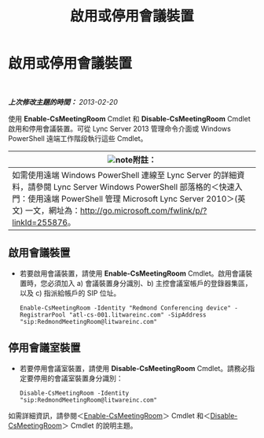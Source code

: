 ﻿---
title: 啟用或停用會議裝置
TOCTitle: 啟用或停用會議裝置
ms:assetid: d5140e38-d015-4706-9bde-cf2fa748c36b
ms:mtpsurl: https://technet.microsoft.com/zh-tw/library/JJ994070(v=OCS.15)
ms:contentKeyID: 52056228
ms.date: 08/10/2015
mtps_version: v=OCS.15
ms.translationtype: HT
---

# 啟用或停用會議裝置

 

_**上次修改主題的時間：** 2013-02-20_

使用 **Enable-CsMeetingRoom** Cmdlet 和 **Disable-CsMeetingRoom** Cmdlet 啟用和停用會議裝置。可從 Lync Server 2013 管理命令介面或 Windows PowerShell 遠端工作階段執行這些 Cmdlet。

<table>
<thead>
<tr class="header">
<th><img src="images/Gg398811.note(OCS.15).gif" title="note" alt="note" />附註：</th>
</tr>
</thead>
<tbody>
<tr class="odd">
<td>如需使用遠端 Windows PowerShell 連線至 Lync Server 的詳細資料，請參閱 Lync Server Windows PowerShell 部落格的＜快速入門：使用遠端 PowerShell 管理 Microsoft Lync Server 2010＞(英文) 一文，網址為：<a href="http://go.microsoft.com/fwlink/p/?linkid=255876">http://go.microsoft.com/fwlink/p/?linkId=255876</a>。</td>
</tr>
</tbody>
</table>



## 啟用會議裝置

  - 若要啟用會議裝置，請使用 **Enable-CsMeetingRoom** Cmdlet。啟用會議裝置時，您必須加入 a) 會議裝置身分識別、b) 主控會議室帳戶的登錄器集區，以及 c) 指派給帳戶的 SIP 位址。
    
        Enable-CsMeetingRoom -Identity "Redmond Conferencing device" -RegistrarPool "atl-cs-001.litwareinc.com" -SipAddress "sip:RedmondMeetingRoom@litwareinc.com"

## 停用會議室裝置

  - 若要停用會議室裝置，請使用 **Disable-CsMeetingRoom** Cmdlet。請務必指定要停用的會議室裝置身分識別：
    
        Disable-CsMeetingRoom -Identity "sip:RedmondMeetingRoom@litwareinc.com"

如需詳細資訊，請參閱＜[Enable-CsMeetingRoom](https://docs.microsoft.com/en-us/powershell/module/skype/Enable-CsMeetingRoom)＞ Cmdlet 和＜[Disable-CsMeetingRoom](https://docs.microsoft.com/en-us/powershell/module/skype/Disable-CsMeetingRoom)＞ Cmdlet 的說明主題。

